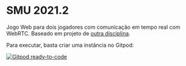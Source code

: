 # SMU 2021.2

Jogo Web para dois jogadores com comunicação em tempo real com WebRTC. Baseado em projeto de [outra disciplina](https://github.com/boidacarapreta/arc20202/).

Para executar, basta criar uma instância no Gitpod:

[![Gitpod ready-to-code](https://img.shields.io/badge/Gitpod-ready--to--code-blue?logo=gitpod)](https://gitpod.io/#https://github.com/boidacarapreta/smu20212)
